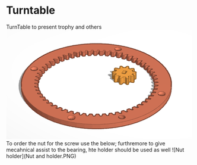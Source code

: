 # Turntable
TurnTable to present trophy and others
![Gearing meachnism](GearingMeachnism.PNG)
To order the nut for the screw use the below; furthremore to give mecahnical assist to the bearing, hte holder should be used as well
![Nut holder](Nut and holder.PNG)
